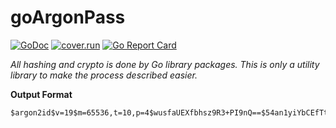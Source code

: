 # goArgonPass

[![GoDoc](https://godoc.org/github.com/dwin/goArgonPass?status.svg)](https://godoc.org/github.com/dwin/goArgonPass)
[![cover.run](https://cover.run/go/github.com/dwin/goArgonPass.svg?style=flat&tag=golang-1.10)](https://cover.run/go?tag=golang-1.10&repo=github.com%2Fdwin%2FgoArgonPass)
[![Go Report Card](https://goreportcard.com/badge/github.com/dwin/goArgonPass)](https://goreportcard.com/report/github.com/dwin/goArgonPass)

*All hashing and crypto is done by Go library packages. This is only a utility library to make the process described easier.*

**Output Format**
```
$argon2id$v=19$m=65536,t=10,p=4$wusfaUEXfbhsz9R3+PI9nQ==$54an1yiYbCEfTtUzE0Lb536IcyP5CGpEvsO1agp2aZQ=
```

